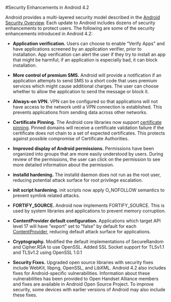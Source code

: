 #Security Enhancements in Android 4.2

Android provides a multi-layered security model described in the [Android
Security Overview](index.html).  Each update to Android includes dozens of
security enhancements to protect users.  The following are some of the security
enhancements introduced in Android 4.2:

+ **Application verification.**  Users can choose to enable “Verify Apps" and
have applications screened by an application verifier, prior to installation.
App verification can alert the user if they try to install an app that might be
harmful; if an application is especially bad, it can block installation.

+ **More control of premium SMS.** Android will provide a notification if an
application attempts to send SMS to a short code that uses premium services
which might cause additional charges.  The user can choose whether to allow the
application to send the message or block it.

+ **Always-on VPN.**  VPN can be configured so that applications will not have
access to the network until a VPN connection is established.  This prevents
applications from sending data across other networks.

+ **Certificate Pinning.** The Android core libraries now support
[certificate pinning](https://developer.android.com/reference/android/net/http/X509TrustManagerExtensions.html). Pinned domains will receive a certificate validation
failure if the certificate does not chain to a set of expected certificates.
This protects against possible compromise of Certificate Authorities.

+ **Improved display of Android permissions.** Permissions have been organized
into groups that are more easily understood by users.  During review of the
permissions, the user can click on the permission to see more detailed
information about the permission.

+ **installd hardening.** The installd daemon does not run as the root user,
reducing potential attack surface for root privilege escalation.

+ **init script hardening.**  init scripts now apply O_NOFOLLOW semantics to
prevent symlink related attacks.

+ **FORTIFY_SOURCE.**  Android now implements FORTIFY_SOURCE. This is used by
system libraries and applications to prevent memory corruption.

+ **ContentProvider default configuration.**  Applications which target API
level 17 will have "export" set to "false" by default for each
[ContentProvider](https://developer.android.com/reference/android/content/ContentProvider.html),
reducing default attack surface for applications.

+ **Cryptography.** Modified the default implementations of SecureRandom and
Cipher.RSA to use OpenSSL.  Added SSL Socket support for TLSv1.1 and TLSv1.2
using OpenSSL 1.0.1

+ **Security Fixes.** Upgraded open source libraries with security fixes include
WebKit, libpng, OpenSSL, and LibXML. Android 4.2 also includes fixes for
Android-specific vulnerabilities. Information about these vulnerabilities has
been provided to Open Handset Alliance members and fixes are available in
Android Open Source Project.  To improve security, some devices with earlier
versions of Android may also include these fixes.
